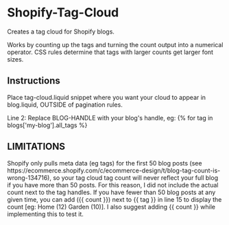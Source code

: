# Shopify-Tag-Cloud
Creates a tag cloud for Shopify blogs.

Works by counting up the tags and turning the count output into a numerical operator. CSS rules determine that tags with larger counts get larger font sizes.

<h2>Instructions</h2>
Place tag-cloud.liquid snippet where you want your cloud to appear in blog.liquid, OUTSIDE of pagination rules.

Line 2: Replace BLOG-HANDLE with your blog's handle, eg:  {% for tag in blogs['my-blog'].all_tags %}

<h2>LIMITATIONS</h2>
Shopify only pulls meta data (eg tags) for the first 50 blog posts (see https://ecommerce.shopify.com/c/ecommerce-design/t/blog-tag-count-is-wrong-134716), so your tag cloud tag count will never reflect your full blog if you have more than 50 posts. For this reason, I did not include the actual count next to the tag handles. If you have fewer than 50 blog posts at any given time, you can add ({{ count }}) next to {{ tag }} in line 15 to display the count [eg: Home (12) Garden (10)]. I also suggest adding {{ count }} while implementing this to test it.
